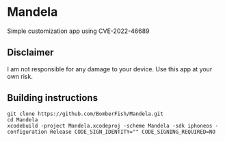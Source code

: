 # Mandela
Simple customization app using CVE-2022-46689

## Disclaimer
I am not responsible for any damage to your device. Use this app at your own risk.

## Building instructions

```
git clone https://github.com/BomberFish/Mandela.git
cd Mandela
xcodebuild -project Mandela.xcodeproj -scheme Mandela -sdk iphoneos -configuration Release CODE_SIGN_IDENTITY="" CODE_SIGNING_REQUIRED=NO
```
